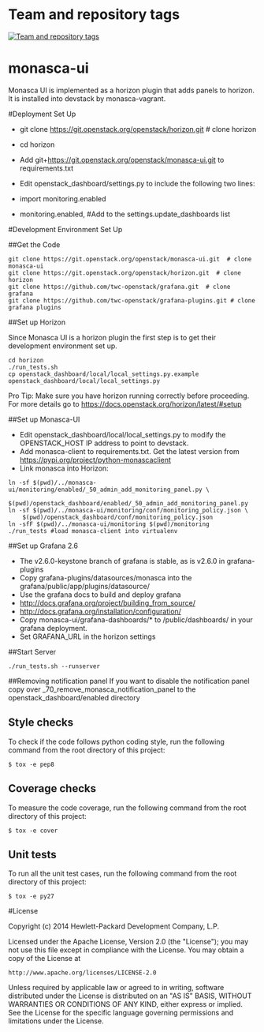 Team and repository tags
========================

[![Team and repository tags](https://governance.openstack.org/tc/badges/monasca-ui.svg)](https://governance.openstack.org/tc/reference/tags/index.html)

<!-- Change things from this point on -->

monasca-ui
==========

Monasca UI is implemented as a horizon plugin that adds panels to horizon. It is
installed into devstack by monasca-vagrant.

#Deployment Set Up

* git clone https://git.openstack.org/openstack/horizon.git  # clone horizon

* cd horizon
* Add git+https://git.openstack.org/openstack/monasca-ui.git to requirements.txt
* Edit openstack_dashboard/settings.py to include the following two lines:
* import monitoring.enabled
* monitoring.enabled, #Add to the settings.update_dashboards list


#Development Environment Set Up

##Get the Code

```
git clone https://git.openstack.org/openstack/monasca-ui.git  # clone monasca-ui
git clone https://git.openstack.org/openstack/horizon.git  # clone horizon
git clone https://github.com/twc-openstack/grafana.git  # clone grafana
git clone https://github.com/twc-openstack/grafana-plugins.git # clone grafana plugins
```

##Set up Horizon

Since Monasca UI is a horizon plugin the first step is to get their development
environment set up.

```
cd horizon
./run_tests.sh
cp openstack_dashboard/local/local_settings.py.example openstack_dashboard/local/local_settings.py
```

Pro Tip: Make sure you have horizon running correctly before proceeding.
For more details go to https://docs.openstack.org/horizon/latest/#setup

##Set up Monasca-UI

* Edit openstack_dashboard/local/local_settings.py to modify the OPENSTACK_HOST
IP address to point to devstack.
* Add monasca-client to requirements.txt. Get the latest version from
https://pypi.org/project/python-monascaclient
* Link monasca into Horizon:

```
ln -sf $(pwd)/../monasca-ui/monitoring/enabled/_50_admin_add_monitoring_panel.py \
    $(pwd)/openstack_dashboard/enabled/_50_admin_add_monitoring_panel.py
ln -sf $(pwd)/../monasca-ui/monitoring/conf/monitoring_policy.json \
    $(pwd)/openstack_dashboard/conf/monitoring_policy.json
ln -sfF $(pwd)/../monasca-ui/monitoring $(pwd)/monitoring
./run_tests #load monasca-client into virtualenv
```

##Set up Grafana 2.6

* The v2.6.0-keystone branch of grafana is stable, as is v2.6.0 in
grafana-plugins
* Copy grafana-plugins/datasources/monasca into the
grafana/public/app/plugins/datasource/
* Use the grafana docs to build and deploy grafana
* http://docs.grafana.org/project/building_from_source/
* http://docs.grafana.org/installation/configuration/
* Copy monasca-ui/grafana-dashboards/* to /public/dashboards/
in your grafana deployment.
* Set GRAFANA_URL in the horizon settings

##Start Server

```
./run_tests.sh --runserver
```

##Removing notification panel
If you want to disable the notification panel copy over
_70_remove_monasca_notification_panel to the
openstack_dashboard/enabled directory

## Style checks

To check if the code follows python coding style, run the following command from
the root directory of this project:

    $ tox -e pep8

## Coverage checks

To measure the code coverage, run the following command from the root
directory of this project:

    $ tox -e cover

## Unit tests

To run all the unit test cases, run the following command from the root
directory of this project:

    $ tox -e py27


#License

Copyright (c) 2014 Hewlett-Packard Development Company, L.P.

Licensed under the Apache License, Version 2.0 (the "License");
you may not use this file except in compliance with the License.
You may obtain a copy of the License at

    http://www.apache.org/licenses/LICENSE-2.0

Unless required by applicable law or agreed to in writing, software
distributed under the License is distributed on an "AS IS" BASIS,
WITHOUT WARRANTIES OR CONDITIONS OF ANY KIND, either express or
implied.
See the License for the specific language governing permissions and
limitations under the License.

